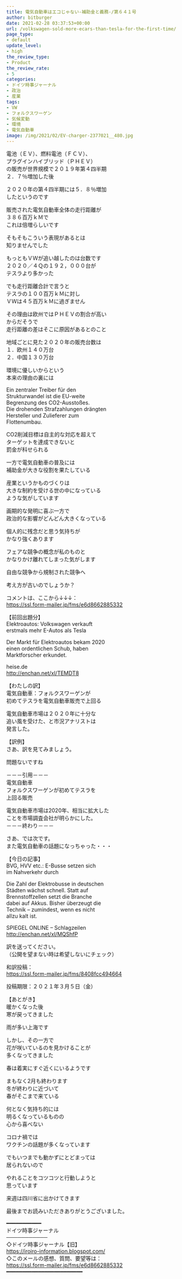 ```yaml
---
title: 電気自動車はエコじゃない-補助金と義務-/第６４１号
author: bitburger
date: 2021-02-28 03:37:53+00:00
url: /volkswagen-sold-more-ecars-than-tesla-for-the-first-time/
page_type:
- default
update_level:
- high
the_review_type:
- Product
the_review_rate:
- 5
categories:
- ドイツ時事ジャーナル
- 政治
- 産業
tags:
- VW
- フォルクスワーゲン
- 気候変動
- 環境
- 電気自動車
image: /img/2021/02/EV-charger-2377021__480.jpg
---
```

電池（ＥＶ）、燃料電池（ＦＣＶ）、  
プラグインハイブリッド（ＰＨＥＶ）  
の販売が世界規模で２０１９年第４四半期  
２．７％増加した後

２０２０年の第４四半期には５．８％増加  
したというのです

販売された電気自動車全体の走行距離が  
３８６百万ｋＭで  
これは倍増らしいです

そもそもこういう表現があるとは  
知りませんでした

もっともＶＷが追い越したのは台数です  
２０２０／４Ｑの１９２，０００台が  
テスラより多かった

でも走行距離合計で言うと  
テスラの１００百万ｋＭに対し  
ＶＷは４５百万ｋＭに過ぎません

その理由は欧州ではＰＨＥＶの割合が高い  
からだそうで  
走行距離の差はそこに原因があるとのこと

地域ごとに見た２０２０年の販売台数は  
１．欧州１４０万台  
２．中国１３０万台

環境に優しいからという  
本来の理由の裏には

Ein zentraler Treiber für den  
Strukturwandel ist die EU-weite  
Begrenzung des CO2-Ausstoßes.  
Die drohenden Strafzahlungen drängten  
Hersteller und Zulieferer zum  
Flottenumbau.

CO2削減目標は自主的な対応を超えて  
ターゲットを達成できないと  
罰金が科せられる

一方で電気自動車の普及には  
補助金が大きな役割を果たしている

産業というかものづくりは  
大きな制約を受ける世の中になっている  
ような気がしています

画期的な発明に喜ぶ一方で  
政治的な影響がどんどん大きくなっている

個人的に残念だと思う気持ちが  
かなり強くあります

フェアな競争の概念が私のものと  
かなりかけ離れてしまった気がします

自由な競争から規制された競争へ

考え方が古いのでしょうか？

  
コメントは、ここから↓↓↓：  
<https://ssl.form-mailer.jp/fms/e6d8662885332>

【前回出題分】  
Elektroautos: Volkswagen verkauft  
erstmals mehr E-Autos als Tesla

Der Markt für Elektroautos bekam 2020  
einen ordentlichen Schub, haben  
Marktforscher erkundet.

heise.de  
<http://enchan.net/xl/TEMDT8>

  
【わたしの訳】  
電気自動車：フォルクスワーゲンが  
初めてテスラを電気自動車販売で上回る

電気自動車市場は２０２０年に十分な  
追い風を受けた、と市況アナリストは  
発言した。

  
【訳例】  
さあ、訳を見てみましょう。

問題ないですね

－－－引用－－－  
電気自動車  
フォルクスワーゲンが初めてテスラを  
上回る販売

電気自動車市場は2020年、相当に拡大した  
ことを市場調査会社が明らかにした。  
－－－終わり－－－

  
さあ、では次です。  
また電気自動車の話題になっちゃった・・・

【今日の記事】  
BVG, HVV etc.: E-Busse setzen sich  
im Nahverkehr durch

Die Zahl der Elektrobusse in deutschen  
Städten wächst schnell. Statt auf  
Brennstoffzellen setzt die Branche  
dabei auf Akkus. Bisher überzeugt die  
Technik – zumindest, wenn es nicht  
allzu kalt ist.

SPIEGEL ONLINE &#8211; Schlagzeilen  
<http://enchan.net/xl/MQShfP>

訳を送ってください。  
（公開を望まない時は希望しないにチェック）

和訳投稿：  
 <https://ssl.form-mailer.jp/fms/8408fcc494664>

投稿期限：２０２１年３月５日（金）

  
【あとがき】  
暖かくなった後  
寒が戻ってきました

雨が多い上海です

しかし、その一方で  
花が咲いているのを見かけることが  
多くなってきました

春は着実にすぐ近くにいるようです

まもなく2月も終わります  
冬が終わりに近づいて  
春がそこまで来ている

何となく気持ち的には  
明るくなっているものの  
心から喜べない

コロナ禍では  
ワクチンの話題が多くなっています

でもいつまでも動かずにとどまっては  
居られないので

やれることをコツコツと行動しようと  
思っています

来週は四川省に出かけてきます

  
最後までお読みいただきありがとうございました。

━━━━━━━━━━━  
ドイツ時事ジャーナル  
───────────  
◇ドイツ時事ジャーナル【旧】  
<https://iroiro-information.blogspot.com/>  
◇このメールの感想、質問、要望等は：  
<https://ssl.form-mailer.jp/fms/e6d8662885332>  
━━━━━━━━━━━━━━━━━━━━━━━━